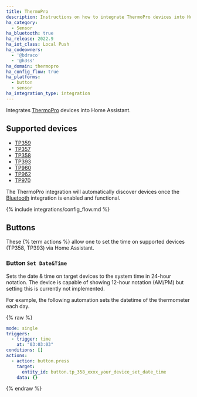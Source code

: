 ```yaml
---
title: ThermoPro
description: Instructions on how to integrate ThermoPro devices into Home Assistant.
ha_category:
  - Sensor
ha_bluetooth: true
ha_release: 2022.9
ha_iot_class: Local Push
ha_codeowners:
  - '@bdraco'
  - '@h3ss'
ha_domain: thermopro
ha_config_flow: true
ha_platforms:
  - button
  - sensor
ha_integration_type: integration
---
```


Integrates [ThermoPro](https://buythermopro.com/) devices into Home Assistant.

## Supported devices

- [TP359](https://buythermopro.com/product/thermopro-tp59-bluetooth-wireless-thermometer-hygrometer-humidity-monitor/)
- [TP357](https://buythermopro.com/product/thermopro-tp357-bluetooth-digital-indoor-hygrometer-thermometer/)
- [TP358](https://buythermopro.com/product/tp358/)
- [TP393](https://buythermopro.com/product/tp393/)
- [TP960](https://buythermopro.com/product/tempspike/)
- [TP962](https://buythermopro.com/twin-tempspike/)
- [TP970](https://buythermopro.com/product/tempspike-plus-tp970/)

The ThermoPro integration will automatically discover devices once the [Bluetooth](/integrations/bluetooth) integration is enabled and functional.

{% include integrations/config_flow.md %}

## Buttons

These {% term actions %} allow one to set the time on supported devices (TP358, TP393) via Home Assistant.

### Button `Set Date&Time`

Sets the date & time on target devices to the system time in 24-hour notation.
The device is capable of showing 12-hour notation (AM/PM) but setting this is currently not implemented.

For example, the following automation sets the datetime of the thermometer each day.

{% raw %}

```yaml
mode: single
triggers:
  - trigger: time
    at: "03:03:03"
conditions: []
actions:
  - action: button.press
    target:
      entity_id: button.tp_358_xxxx_your_device_set_date_time
    data: {}
```

{% endraw %}
